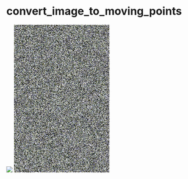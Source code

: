 # convert_image_to_moving_points
![](https://blog.creativecommons.org/wp-content/uploads/2012/12/miku_250.jpg)
![](https://raw.githubusercontent.com/Hi-king/convert_image_to_moving_points/master/output/miku.gif)
